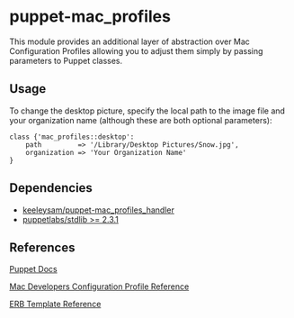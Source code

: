 # puppet-mac_profiles

This module provides an additional layer of abstraction over Mac Configuration Profiles allowing you to adjust them simply by passing parameters to Puppet classes.

## Usage
To change the desktop picture, specify the local path to the image file and your organization name (although these are both optional parameters):

``` puppet
class {'mac_profiles::desktop':
    path         => '/Library/Desktop Pictures/Snow.jpg',
    organization => 'Your Organization Name' 
}
```

## Dependencies

* [keeleysam/puppet-mac_profiles_handler](https://github.com/keeleysam/puppet-mac_profiles_handler)
* [puppetlabs/stdlib >= 2.3.1](https://forge.puppetlabs.com/puppetlabs/stdlib)

## References
<a href="https://puppet.com/docs">Puppet Docs</a>

<a href="https://developer.apple.com/business/documentation/Configuration-Profile-Reference.pdf">Mac Developers Configuration Profile Reference</a>

<a href="https://puppet.com/docs/puppet/6.3/lang_template_erb.html">ERB Template Reference</a>
